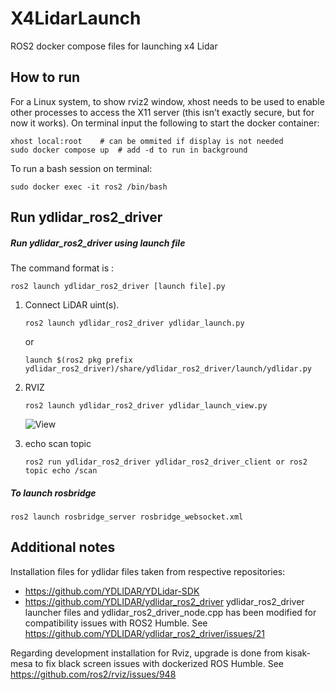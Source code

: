 # X4LidarLaunch
ROS2 docker compose files for launching x4 Lidar

## How to run
For a Linux system, to show rviz2 window, xhost needs to be used to enable other processes to access the X11 server (this isn’t exactly secure, but for now it works). On terminal input the following to start the docker container:
```
xhost local:root	# can be ommited if display is not needed
sudo docker compose up	# add -d to run in background
```
To run a bash session on terminal:
```
sudo docker exec -it ros2 /bin/bash
```


## Run ydlidar_ros2_driver
##### Run ydlidar_ros2_driver using launch file

The command format is : 

 `ros2 launch ydlidar_ros2_driver [launch file].py`

1. Connect LiDAR uint(s).
   ```
   ros2 launch ydlidar_ros2_driver ydlidar_launch.py 
   ```
   or 

   ```
   launch $(ros2 pkg prefix ydlidar_ros2_driver)/share/ydlidar_ros2_driver/launch/ydlidar.py 
   ```
2. RVIZ 
   ```
   ros2 launch ydlidar_ros2_driver ydlidar_launch_view.py 
   ```
    ![View](images/view.png  "View")

3. echo scan topic
   ```
   ros2 run ydlidar_ros2_driver ydlidar_ros2_driver_client or ros2 topic echo /scan
   ```

##### To launch rosbridge
```
ros2 launch rosbridge_server rosbridge_websocket.xml
```

## Additional notes
Installation files for ydlidar files taken from respective repositories:
- https://github.com/YDLIDAR/YDLidar-SDK
- https://github.com/YDLIDAR/ydlidar_ros2_driver 
ydlidar_ros2_driver launcher files and ydlidar_ros2_driver_node.cpp has been modified for compatibility issues with ROS2 Humble. See https://github.com/YDLIDAR/ydlidar_ros2_driver/issues/21  
  
Regarding development installation for Rviz, upgrade is done from kisak-mesa to fix black screen issues with dockerized ROS Humble. See https://github.com/ros2/rviz/issues/948

